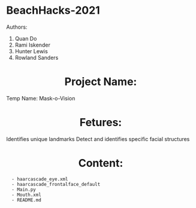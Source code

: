 # BeachHacks-2021

Authors:
1. Quan Do
2. Rami Iskender
3. Hunter Lewis
4. Rowland Sanders

<h1 align="center"> Project Name:</h1>
Temp Name: Mask-o-Vision

<h1 align="center"> Fetures:</h1>
Identifies unique landmarks
Detect and identifies specific facial structures

<h1 align="center"> Content:</h1>

```
  - haarcascade_eye.xml
  - haarcascade_frontalface_default
  - Main.py
  - Mouth.xml
  - README.md
```
